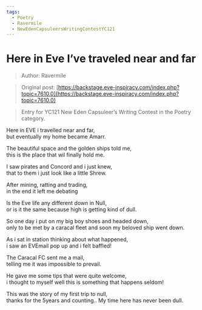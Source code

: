 ```yaml
---
tags:
  - Poetry
  - Ravermile
  - NewEdenCapsuleersWritingContestYC121
---
```


# Here in Eve I’ve traveled near and far

> Author: Ravermile

> Original post: [https://backstage.eve-inspiracy.com/index.php?topic=7610.0](https://backstage.eve-inspiracy.com/index.php?topic=7610.0)

> Entry for YC121 New Eden Capsuleer’s Writing Contest in the Poetry category.


Here in EVE i travelled near and far,<br>
but eventually my home became Amarr.
 
The beautiful space and the golden ships told me,<br>
this is the place that wil finally hold me.

I saw pirates and Concord and i just knew,<br>
that to them i just look like a little Shrew.

After mining, ratting and trading,<br>
in the end it left me debating

Is the Eve life any different down in Null,<br>
or is it the same because high is getting kind of dull.

So one day i put on my big boy shoes and headed down,<br>
only to be met  by a caracal fleet and soon my beloved ship went down.

As i sat in station thinking about what happened,<br>
i saw an EVEmail pop up and i felt baffled!

The Caracal FC sent me a mail,<br>
telling me it was impossible to prevail.

He gave me some tips that were quite welcome,<br>
i thought to myself well this is something that happens seldom!

This was the story of my first trip to null,<br>
thanks for the 5years and counting.. My time here has never been dull.